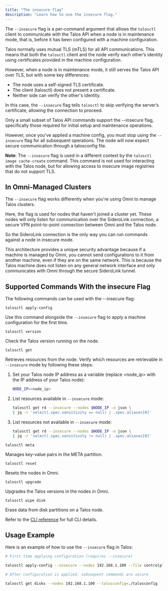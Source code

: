 ```yaml
---
title: "The insecure flag"
description: "Learn how to use the insecure flag."
---
```


The `--insecure` flag is a per-command argument that allows the `talosctl` client to communicate with the Talos API when a node is in maintenance mode, that is, before it has been configured with a machine configuration.

Talos normally uses mutual TLS (mTLS) for all API communications.
This means that both the `talosctl` client and the node verify each other’s identity using certificates provided in the machine configuration.

However, when a node is in maintenance mode, it still serves the Talos API over TLS, but with some key differences:

* The node uses a self-signed TLS certificate.
* The client (talosctl) does not present a certificate.
* Neither side can verify the other's identity.

In this case, the `--insecure` flag tells `talosctl` to skip verifying the server’s certificate, allowing the connection to proceed.

Only a small subset of Talos API commands support the --insecure flag, specifically those required for initial setup and maintenance operations.

However, once you've applied a machine config, you must stop using the `--insecure` flag for all subsequent operations.
The node will now expect secure communication through a talosconfig file.

**Note**: The `--insecure` flag is used in a different context by the `talosctl image cache-create` command.
This command is not used for interacting with the Talos node, but for allowing access to insecure image registries that do not support TLS.

## In Omni-Managed Clusters

The `--insecure` flag works differently when you're using Omni to manage Talos clusters.

Here, the flag is used for nodes that haven't joined a cluster yet.
These nodes will only listen for communication over the SideroLink connection, a secure VPN point-to-point connection between Omni and the Talos node.

So the SideroLink connection is the only way you can run commands against a node in insecure mode.

This architecture provides a unique security advantage because if a machine is managed by Omni, you cannot send configurations to it from another machine, even if they are on the same network.
This is because the Talos machine does not listen on any general network interface and only communicates with Omni through the secure SideroLink tunnel.

## Supported Commands With the insecure Flag

The following commands can be used with the --insecure flag:

`talosctl apply-config`

Use this command alongside the `--insecure` flag to apply a machine configuration for the first time.

`talosctl version`

Check the Talos version running on the node.

`talosctl get`

Retrieves resources from the node.
Verify which resources are retrievable in `--insecure` mode by following these steps:

1. Set your Talos node IP address as a variable (replace <node_ip> with the IP address of your Talos node):

    ```bash
    NODE_IP=<node_ip>

    ```

1. List resources available in `--insecure` mode:

    ```bash
    talosctl get rd --insecure --nodes $NODE_IP -o json \
    | jq -r 'select(.spec.sensitivity == null) | .spec.aliases[0]'

    ```

1. List resources not available in `--insecure` mode:

    ```bash
    talosctl get rd --insecure --nodes $NODE_IP -o json \
    | jq -r 'select(.spec.sensitivity != null) | .spec.aliases[0]'

    ```

`talosctl meta`

Manages key-value pairs in the META partition.

`talosctl reset`

Resets the nodes in Omni.

`talosctl upgrade`

Upgrades the Talos versions  in the nodes in Omni.

`talosctl wipe disk`

Erase data from disk partitions on a Talos node.

Refer to the [CLI reference](https://www.talos.dev/v1.10/reference/cli/) for full CLI details.

## Usage Example

Here is an example of how to use the `--insecure` flag in Talos:

```bash
# First time applying configuration (requires --insecure)

talosctl apply-config --insecure --nodes 192.168.1.100 --file controlplane.yaml

# After configuration is applied, subsequent commands are secure

talosctl get disks --nodes 192.168.1.100 --talosconfig=./talosconfig
```
